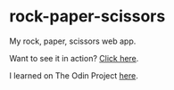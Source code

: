 # rock-paper-scissors
My rock, paper, scissors web app.

Want to see it in action? [Click here](https://brettstapleton.github.io/rock-paper-scissors/).

I learned on The Odin Project [here](https://www.theodinproject.com/courses/web-development-101/lessons/rock-paper-scissors).
